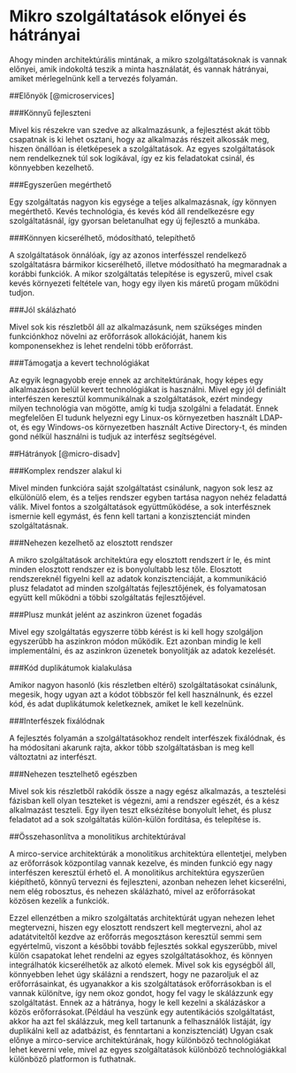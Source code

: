 Mikro szolgáltatások előnyei és hátrányai
=========================================

Ahogy minden architektúrális mintának, a mikro szolgáltatásoknak is vannak előnyei, amik indokoltá teszik a minta használatát, és vannak hátrányai, amiket mérlegelnünk kell a tervezés folyamán.

##Előnyök [@microservices]

###Könnyű fejleszteni

Mivel kis részekre van szedve az alkalmazásunk, a fejlesztést akát több csapatnak is ki lehet osztani, hogy az alkalmazás részeit alkossák meg, hiszen önállóan is életképesek a szolgáltatások. Az egyes szolgáltatások nem rendelkeznek túl sok logikával, így ez kis feladatokat csinál, és könnyebben kezelhető.

###Egyszerűen megérthető

Egy szolgáltatás nagyon kis egysége a teljes alkalmazásnak, így könnyen megérthető. Kevés technológia, és kevés kód áll rendelkezésre egy szolgáltatásnál, így gyorsan beletanulhat egy új fejlesztő a munkába.

###Könnyen kicserélhető, módosítható, telepíthető

A szolgáltatások önnálóak, így az azonos interfésszel rendelkező szolgáltatásra bármikor kicserélhető, illetve módosítható ha megmaradnak a korábbi funkciók. A mikor szolgáltatás telepítése is egyszerű, mivel csak kevés környezeti feltétele van, hogy egy ilyen kis máretű progam működni tudjon.

###Jól skálázható

Mivel sok kis részletből áll az alkalmazásunk, nem szükséges minden funkciónkhoz növelni az erőforrások allokációját, hanem kis komponensekhez is lehet rendelni több erőforrást.

###Támogatja a kevert technológiákat

Az egyik legnagyobb ereje ennek az architektúrának, hogy képes egy alkalmazáson belül kevert technológiákat is használni. Mivel egy jól definiált interfészen keresztül kommunikálnak a szolgáltatások, ezért mindegy milyen technológia van mögötte, amíg ki tudja szolgálni a feladatát. Ennek megfelelően El tudunk helyezni egy Linux-os környezetben használt LDAP-ot, és egy Windows-os környezetben használt Active Directory-t, és minden gond nélkül használni is tudjuk az interfész segítségével.

##Hátrányok [@micro-disadv]

###Komplex rendszer alakul ki

Mivel minden funkcióra saját szolgáltatást csinálunk, nagyon sok lesz az elkülönülő elem, és a teljes rendszer egyben tartása nagyon nehéz feladattá válik. Mivel fontos a szolgáltatások együttműködése, a sok interfésznek ismernie kell egymást, és fenn kell tartani a konzisztenciát minden szolgáltatásnak.

###Nehezen kezelhető az elosztott rendszer

A mikro szolgáltatások architektúra egy elosztott rendszert ír le, és mint minden elosztott rendszer ez is bonyolultabb lesz tőle. Elosztott rendszereknél figyelni kell az adatok konzisztenciáját, a kommunikáció plusz feladatot ad minden szolgáltatás fejlesztőjének, és folyamatosan együtt kell működni a többi szolgáltatás fejlesztőjével.

###Plusz munkát jelént az aszinkron üzenet fogadás

Mivel egy szolgáltatás egyszerre több kérést is ki kell hogy szolgáljon egyszerűbb ha aszinkron módon működik. Ezt azonban mindig le kell implementálni, és az aszinkron üzenetek bonyolítják az adatok kezelését.

###Kód duplikátumok kialakulása

Amikor nagyon hasonló (kis részletben eltérő) szolgáltatásokat csinálunk, megesik, hogy ugyan azt a kódot többször fel kell használnunk, és ezzel kód, és adat duplikátumok keletkeznek, amiket le kell kezelnünk.

###Interfészek fixálódnak

A fejlesztés folyamán a szolgáltatásokhoz rendelt interfészek fixálódnak, és ha módosítani akarunk rajta, akkor több szolgáltatásban is meg kell változtatni az interfészt.

###Nehezen tesztelhető egészben

Mivel sok kis részletből rakódik össze a nagy egész alkalmazás, a tesztelési fázisban kell olyan teszteket is végezni, ami a rendszer egészét, és a kész alkalmazást teszteli. Egy ilyen teszt elksézítése bonyolult lehet, és plusz feladatot ad a sok szolgáltatás külön-külön fordítása, és telepítése is.

##Összehasonlítva a monolitikus architektúrával

A mirco-service architektúrák a monolitikus architektúra ellentetjei, melyben az erőforrások központilag vannak kezelve, és minden funkció egy nagy interfészen keresztül érhető el. A monolitikus architektúra egyszerűen kiépíthető, könnyű tervezni és fejleszteni, azonban nehezen lehet kicserélni, nem elég robosztus, és nehezen skálázható, mivel az erőforrásokat közösen kezelik a funkciók.

Ezzel ellenzétben a mikro szolgáltatás architektúrát ugyan nehezen lehet megtervezni, hiszen egy elosztott rendszert kell megtervezni, ahol az adatátviteltől kezdve az erőforrás megosztáson keresztül semmi sem egyértelmű, viszont a későbbi tovább fejlesztés sokkal egyszerűbb, mivel külön csapatokat lehet rendelni az egyes szolgáltatásokhoz, és könnyen integrálhatók kicserélhetők az alkotó elemek. Mivel sok kis egységből áll, könnyebben lehet úgy skálázni a rendszert, hogy ne pazaroljuk el az erőforrásainkat, és ugyanakkor a kis szolgáltatások erőforrásokban is el vannak különítve, így nem okoz gondot, hogy fel vagy le skálázzunk egy szolgáltatást. Ennek az a hátránya, hogy le kell kezelni a skálázáskor a közös erőforrásokat.(Például ha veszünk egy autentikációs szolgáltatást, akkor ha azt fel skálázzuk, meg kell tartanunk a felhasználók listáját, így duplikálni kell az adatbázist, és fenntartani a konzisztenciát) Ugyan csak előnye a mirco-service architektúrának, hogy különböző technológiákat lehet keverni vele, mivel az egyes szolgáltatások különböző technológiákkal különböző platformon is futhatnak.
